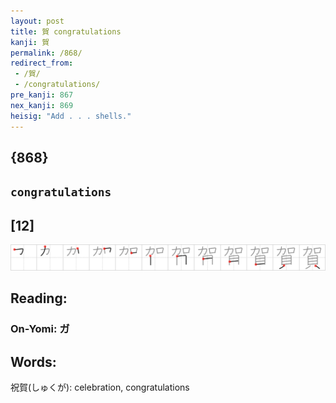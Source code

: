 ```yaml
---
layout: post
title: 賀 congratulations
kanji: 賀
permalink: /868/
redirect_from:
 - /賀/
 - /congratulations/
pre_kanji: 867
nex_kanji: 869
heisig: "Add . . . shells."
---
```


## {868}

## `congratulations`

## [12]

<div class="stroke"><img src="../images/E8B380.png" /></div>

## Reading:

### On-Yomi: ガ

## Words:

祝賀(しゅくが): celebration, congratulations
